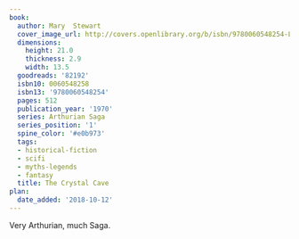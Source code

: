 ```yaml
---
book:
  author: Mary  Stewart
  cover_image_url: http://covers.openlibrary.org/b/isbn/9780060548254-L.jpg
  dimensions:
    height: 21.0
    thickness: 2.9
    width: 13.5
  goodreads: '82192'
  isbn10: 0060548258
  isbn13: '9780060548254'
  pages: 512
  publication_year: '1970'
  series: Arthurian Saga
  series_position: '1'
  spine_color: '#e0b973'
  tags:
  - historical-fiction
  - scifi
  - myths-legends
  - fantasy
  title: The Crystal Cave
plan:
  date_added: '2018-10-12'
---
```


Very Arthurian, much Saga.
